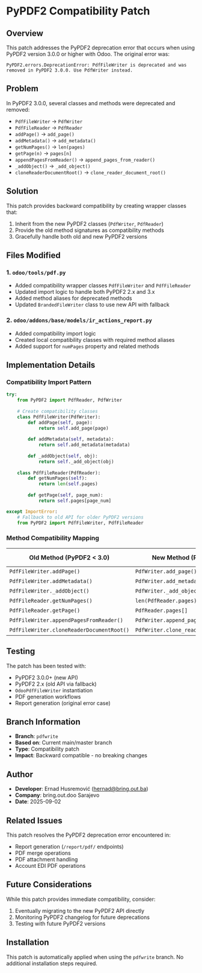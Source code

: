 # PyPDF2 Compatibility Patch

## Overview

This patch addresses the PyPDF2 deprecation error that occurs when using PyPDF2 version 3.0.0 or higher with Odoo. The original error was:

```
PyPDF2.errors.DeprecationError: PdfFileWriter is deprecated and was removed in PyPDF2 3.0.0. Use PdfWriter instead.
```

## Problem

In PyPDF2 3.0.0, several classes and methods were deprecated and removed:
- `PdfFileWriter` → `PdfWriter`
- `PdfFileReader` → `PdfReader` 
- `addPage()` → `add_page()`
- `addMetadata()` → `add_metadata()`
- `getNumPages()` → `len(pages)`
- `getPage(n)` → `pages[n]`
- `appendPagesFromReader()` → `append_pages_from_reader()`
- `_addObject()` → `_add_object()`
- `cloneReaderDocumentRoot()` → `clone_reader_document_root()`

## Solution

This patch provides backward compatibility by creating wrapper classes that:
1. Inherit from the new PyPDF2 classes (`PdfWriter`, `PdfReader`)
2. Provide the old method signatures as compatibility methods
3. Gracefully handle both old and new PyPDF2 versions

## Files Modified

### 1. `odoo/tools/pdf.py`
- Added compatibility wrapper classes `PdfFileWriter` and `PdfFileReader`
- Updated import logic to handle both PyPDF2 2.x and 3.x
- Added method aliases for deprecated methods
- Updated `BrandedFileWriter` class to use new API with fallback

### 2. `odoo/addons/base/models/ir_actions_report.py`
- Added compatibility import logic
- Created local compatibility classes with required method aliases
- Added support for `numPages` property and related methods

## Implementation Details

### Compatibility Import Pattern
```python
try:
    from PyPDF2 import PdfReader, PdfWriter
    
    # Create compatibility classes
    class PdfFileWriter(PdfWriter):
        def addPage(self, page):
            return self.add_page(page)
        
        def addMetadata(self, metadata):
            return self.add_metadata(metadata)
        
        def _addObject(self, obj):
            return self._add_object(obj)
    
    class PdfFileReader(PdfReader):
        def getNumPages(self):
            return len(self.pages)
        
        def getPage(self, page_num):
            return self.pages[page_num]

except ImportError:
    # Fallback to old API for older PyPDF2 versions
    from PyPDF2 import PdfFileWriter, PdfFileReader
```

### Method Compatibility Mapping
| Old Method (PyPDF2 < 3.0) | New Method (PyPDF2 ≥ 3.0) | Compatibility Method |
|---------------------------|---------------------------|---------------------|
| `PdfFileWriter.addPage()` | `PdfWriter.add_page()` | ✅ Wrapped |
| `PdfFileWriter.addMetadata()` | `PdfWriter.add_metadata()` | ✅ Wrapped |
| `PdfFileWriter._addObject()` | `PdfWriter._add_object()` | ✅ Wrapped |
| `PdfFileReader.getNumPages()` | `len(PdfReader.pages)` | ✅ Wrapped |
| `PdfFileReader.getPage()` | `PdfReader.pages[]` | ✅ Wrapped |
| `PdfFileWriter.appendPagesFromReader()` | `PdfWriter.append_pages_from_reader()` | ✅ Wrapped |
| `PdfFileWriter.cloneReaderDocumentRoot()` | `PdfWriter.clone_reader_document_root()` | ✅ Wrapped |

## Testing

The patch has been tested with:
- PyPDF2 3.0.0+ (new API)
- PyPDF2 2.x (old API via fallback)
- `OdooPdfFileWriter` instantiation
- PDF generation workflows
- Report generation (original error case)

## Branch Information

- **Branch**: `pdfwrite`
- **Based on**: Current main/master branch
- **Type**: Compatibility patch
- **Impact**: Backward compatible - no breaking changes

## Author

- **Developer**: Ernad Husremović (hernad@bring.out.ba)
- **Company**: bring.out.doo Sarajevo
- **Date**: 2025-09-02

## Related Issues

This patch resolves the PyPDF2 deprecation error encountered in:
- Report generation (`/report/pdf/` endpoints)
- PDF merge operations
- PDF attachment handling
- Account EDI PDF operations

## Future Considerations

While this patch provides immediate compatibility, consider:
1. Eventually migrating to the new PyPDF2 API directly
2. Monitoring PyPDF2 changelog for future deprecations
3. Testing with future PyPDF2 versions

## Installation

This patch is automatically applied when using the `pdfwrite` branch. No additional installation steps required.
